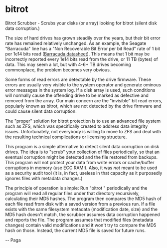 bitrot
======

Bitrot Scrubber - Scrubs your disks (or array) looking for bitrot (silent disk data corruption.)

The size of hard drives has grown steadily over the years, but their bit error rate has remained relatively unchanged. As an example, the Seagate "Barracuda" line has a "Non Recoverable Bit Error per bit Read" rate of 1 bit per 1e14 bits read ([Barracuda datasheet](http://www.seagate.com/staticfiles/docs/pdf/datasheet/disc/barracuda-ds1737-1-1111us.pdf)). This means that 1 bit may be incorrectly reported every 1e14 bits read from the drive, or 11 TB (bytes) of data. This may seem a lot, but with 4-6+ TB drives becoming commonplace, the problem becomes very obvious.

Some forms of read errors are detectable by the drive firmware. These errors are usually very visible to the system operator and generate ominous error messages in the system log. If a disk array is used, such conditions will normally cause the offending drive to be marked as defective and removed from the array. Our main concern are the "invisible" bit read errors, popularly known as bitrot, which are not detected by the drive firmware and could cause silent data corruption.

The "proper" solution for bitrot protection is to use an advanced file system such as ZFS, which was specifically created to address data integrity issues. Unfortunately, not everybody is willing to move to ZFS and deal with the resulting technical complications or licensing structure.

This program is a simple alternative to detect silent data corruption on disk drives. The idea is to "scrub" your collection of files periodically, so that an eventual corruption might be detected and the file restored from backups. This program will not protect your data from write errors or cache/buffer corruptions in memory (use ECC RAM!). Also, it was *not* meant to be used as a security audit tool (it is, in fact, useless in that capacity as it purposedly ignores files with metadata changes.)

The principle of operation is simple: Run "bitrot <directory>" periodically and the program will read all regular files under that directory recursively, calculating their MD5 hashes. The program then compares the MD5 hash of each file read from disk with a saved version from a previous run. If a file exists with the same filesystem metadata (modification date, size) and the MD5 hash doesn't match, the scrubber assumes data corruption happened and reports the file. The program assumes that modified files (metadata changes) contain valid modifications and it won't try to compare the MD5 hash on those. Instead, the current MD5 file is saved for future runs.





-- Paga 
